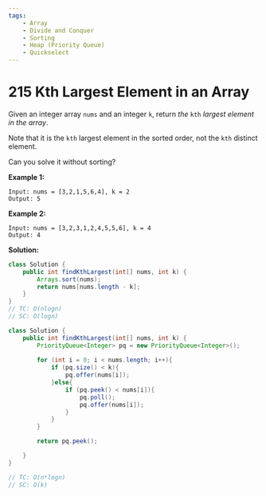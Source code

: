 ```yaml
---
tags:
    - Array
    - Divide and Conquer
    - Sorting
    - Heap (Priority Queue)
    - Quickselect
---
```


# 215 Kth Largest Element in an Array

Given an integer array `nums` and an integer `k`, return *the* `kth` *largest element in the array*.

Note that it is the `kth` largest element in the sorted order, not the `kth` distinct element.

Can you solve it without sorting?

**Example 1:**

```
Input: nums = [3,2,1,5,6,4], k = 2
Output: 5
```

**Example 2:**

```
Input: nums = [3,2,3,1,2,4,5,5,6], k = 4
Output: 4
```

**Solution:**

```java
class Solution {
    public int findKthLargest(int[] nums, int k) {
        Arrays.sort(nums);
        return nums[nums.length - k];
    }
}
// TC: O(nlogn)
// SC: O(logn)
```



```java
class Solution {
    public int findKthLargest(int[] nums, int k) {
        PriorityQueue<Integer> pq = new PriorityQueue<Integer>();
        
        for (int i = 0; i < nums.length; i++){
            if (pq.size() < k){
                pq.offer(nums[i]);
            }else{
                if (pq.peek() < nums[i]){
                    pq.poll();
                    pq.offer(nums[i]);
                }
            }
        }

        return pq.peek();

    }
}

// TC: O(n*logn)
// SC: O(k)
```



